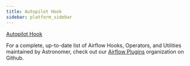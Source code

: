 ```yaml
---
title: Autopilot Hook
sidebar: platform_sidebar
---
```


[Autopilot Hook](https://github.com/airflow-plugins/autopilot_plugin/blob/master/hooks/autopilot_hook.py)

For a complete, up-to-date list of Airflow Hooks, Operators, and Utilities maintained by Astronomer, check out our [Airflow Plugins](https://github.com/airflow-plugins?utf8=%E2%9C%93&q=&type=&language=) organization on Github.


